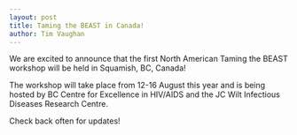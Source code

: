 ```yaml
---
layout: post
title: Taming the BEAST in Canada!
author: Tim Vaughan
---
```


We are excited to announce that the first North American Taming the BEAST workshop
will be held in Squamish, BC, Canada!

The workshop will take place from 12-16 August this year and is being hosted
by BC Centre for Excellence in HIV/AIDS and the JC Wilt Infectious Diseases Research
Centre. 

Check back often for updates!

<figure>
	<img src="{{ site.baseurl }}/images/workshops/Taming-the-BEAST-Squamish-Flyer.jpg" alt="">
</figure>
<br>
